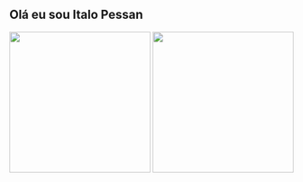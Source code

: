 ## Olá eu sou Italo Pessan

<div>
  <a href="www.google.com.br"></a>
  <img height="250em" src="https://github-readme-stats.vercel.app/api?username=pessanitalo&show_icons=true&theme=dark">
  <img height="250em" src="https://github-readme-stats.vercel.app/api/top-langs/?username=pessanitalo&layout-compact&langs-count=16&show_icons=true&theme=dark">
</div>
